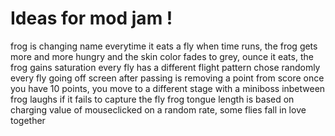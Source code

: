 # Ideas for mod jam !

frog is changing name everytime it eats a fly
when time runs, the frog gets more and more hungry and the skin color fades to grey, ounce it eats, the frog gains saturation
every fly has a different flight pattern chose randomly
every fly going off screen after passing is removing a point from score
once you have 10 points, you move to a different stage with a miniboss inbetween
frog laughs if it fails to capture the fly
frog tongue length is based on charging value of mouseclicked
on a random rate, some flies fall in love together

